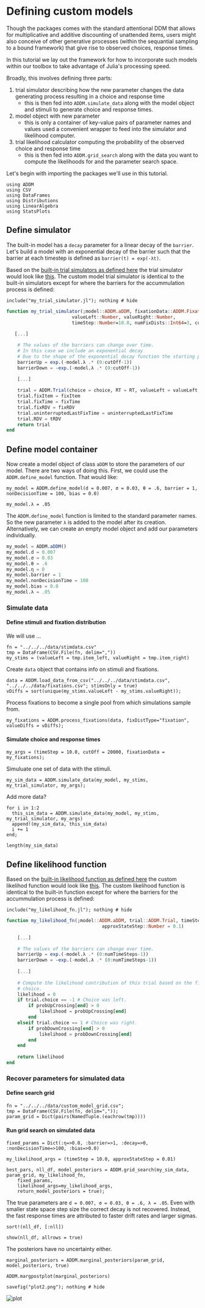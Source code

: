 # Defining custom models

Though the packages comes with the standard attentional DDM that allows for multiplicative and additive discounting of unattended items, users might also conceive of other generative processes (within the sequantial sampling to a bound framework) that give rise to observed choices, response times.  

In this tutorial we lay out the framework for how to incorporate such models within our toolbox to take advantage of Julia's processing speed.  

Broadly, this involves defining three parts: 

1. trial simulator describing how the new parameter changes the data generating process resulting in a choice and response time
    - this is then fed into `ADDM.simulate_data` along with the model object and stimuli to generate choice and response times.
2. model object with new parameter
    - this is only a container of key-value pairs of parameter names and values used a convenient wrapper to feed into the simulator and likelihood computer.
3. trial likelihood calculator computing the probability of the observed choice and response time
    - this is then fed into `ADDM.grid_search` along with the data you want to compute the likelihoods for and the parameter search space.

Let's begin with importing the packages we'll use in this tutorial.

```@repl 1
using ADDM
using CSV
using DataFrames
using Distributions
using LinearAlgebra
using StatsPlots
```

## Define simulator

The built-in model has a `decay` parameter for a linear decay of the `barrier`. Let's build a model with an exponential decay of the barrier such that the barrier at each timestep is defined as `barrier(t) = exp(-λt)`.

Based on the [built-in trial simulators as defined here](https://github.com/aDDM-Toolbox/ADDM.jl/blob/main/src/simulate_data.jl#L39) the trial simulator would look like [this]((https://github.com/aDDM-Toolbox/ADDM.jl/blob/main/docs/src/tutorials/my_trial_simulator.jl)). The custom model trial simulator is identical to the built-in simulators except for where the barriers for the accummulation process is defined:

```@repl 1
include("my_trial_simulator.jl"); nothing # hide
```

```julia
function my_trial_simulator(;model::ADDM.aDDM, fixationData::ADDM.FixationData, 
                        valueLeft::Number, valueRight::Number, 
                        timeStep::Number=10.0, numFixDists::Int64=3, cutOff::Number=100000)
    
   [...]

    # The values of the barriers can change over time.
    # In this case we include an exponential decay
    # Due to the shape of the exponential decay function the starting point for the decay is exp(0) = 1
    barrierUp = exp.(-model.λ .* (0:cutOff-1))
    barrierDown = -exp.(-model.λ .* (0:cutOff-1))
    
    [...]

    trial = ADDM.Trial(choice = choice, RT = RT, valueLeft = valueLeft, valueRight = valueRight)
    trial.fixItem = fixItem 
    trial.fixTime = fixTime 
    trial.fixRDV = fixRDV
    trial.uninterruptedLastFixTime = uninterruptedLastFixTime
    trial.RDV = tRDV
    return trial
end
```

## Define model container

Now create a model object of class `aDDM` to store the parameters of our model. There are two ways of doing this. First, we could use the `ADDM.define_model` function. That would like:

```@repl 1
my_model = ADDM.define_model(d = 0.007, σ = 0.03, θ = .6, barrier = 1, nonDecisionTime = 100, bias = 0.0)
```

```@repl 1
my_model.λ = .05
```

The `ADDM.define_model` function is limited to the standard parameter names. So the new parameter `λ` is added to the model after its creation. Alternatively, we can create an empty model object and add our parameters individually.

```julia
my_model = ADDM.aDDM()
my_model.d = 0.007
my_model.σ = 0.03
my_model.θ = .6
my_model.η = 0
my_model.barrier = 1
my_model.nonDecisionTime = 100
my_model.bias = 0.0
my_model.λ = .05
```

### Simulate data

#### Define stimuli and fixation distribution

We will use ...

```
fn = "../../../data/stimdata.csv"
tmp = DataFrame(CSV.File(fn, delim=","))
my_stims = (valueLeft = tmp.item_left, valueRight = tmp.item_right)
```

Create `data` object that contains info on stimuli and fixations.

```
data = ADDM.load_data_from_csv("../../../data/stimdata.csv", "../../../data/fixations.csv"; stimsOnly = true)
vDiffs = sort(unique(my_stims.valueLeft - my_stims.valueRight));
```

Process fixations to become a single pool from which simulations sample from.

```
my_fixations = ADDM.process_fixations(data, fixDistType="fixation", valueDiffs = vDiffs);
```

#### Simulate choice and response times


```@repl 1
my_args = (timeStep = 10.0, cutOff = 20000, fixationData = my_fixations);
```

Simuluate one set of data with the stimuli.

```@repl 1
my_sim_data = ADDM.simulate_data(my_model, my_stims, my_trial_simulator, my_args);
```

Add more data?

```
for i in 1:2
  this_sim_data = ADDM.simulate_data(my_model, my_stims, my_trial_simulator, my_args)
  append!(my_sim_data, this_sim_data)
  i += 1
end;
```

```@repl 1
length(my_sim_data)
```

## Define likelihood function

Based on the [built-in likelihood function as defined here](https://github.com/aDDM-Toolbox/ADDM.jl/blob/main/src/compute_likelihood.jl#L17) the custom likelihod function would look like [this]((https://github.com/aDDM-Toolbox/ADDM.jl/blob/main/docs/src/tutorials/my_likelihood_fn.jl)). The custom likelihood function is identical to the built-in function except for where the barriers for the accummulation process is defined:

```@repl 1
include("my_likelihood_fn.jl"); nothing # hide
```

```julia
function my_likelihood_fn(;model::ADDM.aDDM, trial::ADDM.Trial, timeStep::Number = 10.0, 
                                   approxStateStep::Number = 0.1)
    
    [...]

    # The values of the barriers can change over time.
    barrierUp = exp.(-model.λ .* (0:numTimeSteps-1))
    barrierDown = -exp.(-model.λ .* (0:numTimeSteps-1))
    
    [...]
    
    # Compute the likelihood contribution of this trial based on the final
    # choice.
    likelihood = 0
    if trial.choice == -1 # Choice was left.
        if probUpCrossing[end] > 0
            likelihood = probUpCrossing[end]
        end
    elseif trial.choice == 1 # Choice was right.
        if probDownCrossing[end] > 0 
            likelihood = probDownCrossing[end]
        end
    end
    
    return likelihood
end
```

### Recover parameters for simulated data

#### Define search grid

```@repl 1
fn = "../../../data/custom_model_grid.csv";
tmp = DataFrame(CSV.File(fn, delim=","));
param_grid = Dict(pairs(NamedTuple.(eachrow(tmp))))
```

#### Run grid search on simulated data

```@repl 1
fixed_params = Dict(:η=>0.0, :barrier=>1, :decay=>0, :nonDecisionTime=>100, :bias=>0.0)

my_likelihood_args = (timeStep = 10.0, approxStateStep = 0.01)

best_pars, nll_df, model_posteriors = ADDM.grid_search(my_sim_data, param_grid, my_likelihood_fn,
    fixed_params, 
    likelihood_args=my_likelihood_args, 
    return_model_posteriors = true);
```

The true parameters are `d = 0.007, σ = 0.03, θ = .6, λ = .05`. Even with smaller state space step size the correct decay is not recovered. Instead, the fast response times are attributed to faster drift rates and larger sigmas.

```@repl 1
sort!(nll_df, [:nll])

show(nll_df, allrows = true)
```

The posteriors have no uncertainty either.

```@repl 1
marginal_posteriors = ADDM.marginal_posteriors(param_grid, model_posteriors, true)

ADDM.margpostplot(marginal_posteriors)

savefig("plot2.png"); nothing # hide
```
![plot](plot2.png)
